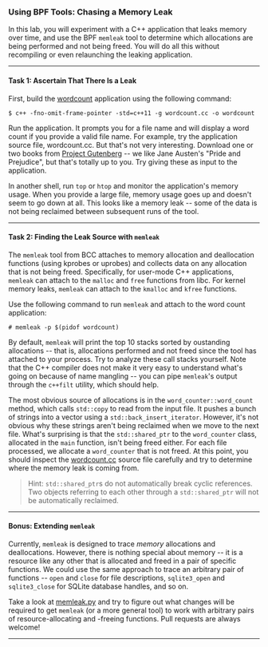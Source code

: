 ### Using BPF Tools: Chasing a Memory Leak

In this lab, you will experiment with a C++ application that leaks memory over time, and use the BPF `memleak` tool to determine which allocations are being performed and not being freed. You will do all this without recompiling or even relaunching the leaking application.

- - -

#### Task 1: Ascertain That There Is a Leak

First, build the [wordcount](wordcount.cc) application using the following command:

```
$ c++ -fno-omit-frame-pointer -std=c++11 -g wordcount.cc -o wordcount
```

Run the application. It prompts you for a file name and will display a word count if you provide a valid file name. For example, try the application source file, wordcount.cc. But that's not very interesting. Download one or two books from [Project Gutenberg](http://www.gutenberg.org) -- we like Jane Austen's "Pride and Prejudice", but that's totally up to you. Try giving these as input to the application.

In another shell, run `top` or `htop` and monitor the application's memory usage. When you provide a large file, memory usage goes up and doesn't seem to go down at all. This looks like a memory leak -- some of the data is not being reclaimed between subsequent runs of the tool. 

- - -

#### Task 2: Finding the Leak Source with `memleak`

The `memleak` tool from BCC attaches to memory allocation and deallocation functions (using kprobes or uprobes) and collects data on any allocation that is not being freed. Specifically, for user-mode C++ applications, `memleak` can attach to the `malloc` and `free` functions from libc. For kernel memory leaks, `memleak` can attach to the `kmalloc` and `kfree` functions.

Use the following command to run `memleak` and attach to the word count application:

```
# memleak -p $(pidof wordcount)
```

By default, `memleak` will print the top 10 stacks sorted by oustanding allocations -- that is, allocations performed and not freed since the tool has attached to your process. Try to analyze these call stacks yourself. Note that the C++ compiler does not make it very easy to understand what's going on because of name mangling -- you can pipe `memleak`'s output through the `c++filt` utility, which should help.

The most obvious source of allocations is in the `word_counter::word_count` method, which calls `std::copy` to read from the input file. It pushes a bunch of strings into a vector using a `std::back_insert_iterator`. However, it's not obvious why these strings aren't being reclaimed when we move to the next file. What's surprising is that the `std::shared_ptr` to the `word_counter` class, allocated in the `main` function, isn't being freed either. For each file processed, we allocate a
`word_counter` that is not freed. At this point, you should inspect the [wordcount.cc](wordcount.cc) source file carefully and try to determine where the memory leak is coming from.

> Hint: `std::shared_ptr`s do not automatically break cyclic references. Two objects referring to each other through a `std::shared_ptr` will not be automatically reclaimed.

- - -

#### Bonus: Extending `memleak`

Currently, `memleak` is designed to trace *memory* allocations and deallocations. However, there is nothing special about memory -- it is a resource like any other that is allocated and freed in a pair of specific functions. We could use the same approach to trace an arbitrary pair of functions -- `open` and `close` for file descriptions, `sqlite3_open` and `sqlite3_close` for SQLite database handles, and so on.

Take a look at [memleak.py](https://github.com/iovisor/bcc/blob/master/tools/memleak.py) and try to figure out what changes will be required to get `memleak` (or a more general tool) to work with arbitrary pairs of resource-allocating and -freeing functions. Pull requests are always welcome!

- - -

